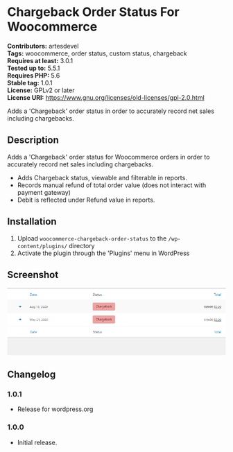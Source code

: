 # Chargeback Order Status For Woocommerce #

**Contributors:** artesdevel  
**Tags:** woocommerce, order status, custom status, chargeback  
**Requires at least:** 3.0.1  
**Tested up to:** 5.5.1  
**Requires PHP:** 5.6  
**Stable tag:** 1.0.1  
**License:** GPLv2 or later  
**License URI:** https://www.gnu.org/licenses/old-licenses/gpl-2.0.html  

Adds a 'Chargeback' order status in order to accurately record net sales including chargebacks.

## Description ##

Adds a 'Chargeback' order status for Woocommerce orders in order to accurately record net sales including chargebacks.

 * Adds Chargeback status, viewable and filterable in reports.
 * Records manual refund of total order value (does not interact with payment gateway)
 * Debit is reflected under Refund value in reports.
  
## Installation ##

1. Upload `woocommerce-chargeback-order-status` to the `/wp-content/plugins/` directory
1. Activate the plugin through the 'Plugins' menu in WordPress

## Screenshot ##

![Orders page view of Chargeback order](https://github.com/artes-dev/chargeback-order-status-for-woocommerce/blob/master/assets/screenshot-1.png?raw=true)

## Changelog ##

### 1.0.1 ###

* Release for wordpress.org

### 1.0.0 ###

* Initial release.

